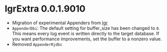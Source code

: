 # lgrExtra 0.0.1.9010

* Migration of experimental Appenders from [lgr](https://s-fleck.github.io/lgr/)
* `AppenderDbi`: The default setting for buffer_size has been changed to `0`. 
  This means every log event is written directly to the target database. If you
  want performance improvements, set the buffer to a nonzero value. 
* Removed `AppenderRjdbc`
